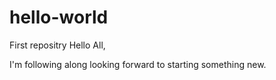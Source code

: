 # hello-world
First repositry
Hello All,

I'm following along looking forward to starting something new.
